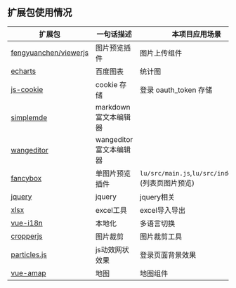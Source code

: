 
## 扩展包使用情况

| 扩展包	| 一句话描述	| 本项目应用场景|
| --- | --- | --- |
| [fengyuanchen/viewerjs](https://github.com/fengyuanchen/viewerjs)     | 图片预览插件     | 图片上传组件 |
| [echarts](https://www.npmjs.com/package/echarts)     | 百度图表     | 统计图 |
| [js-cookie](https://github.com/fengyuanchen/viewerjs)     |  cookie 存储   | 登录 oauth_token  存储 |
| [simplemde](https://www.npmjs.com/package/simplemde)     |  markdown 富文本编辑器   |  |
| [wangeditor](https://www.npmjs.com/package/wangeditor)     |  wangeditor 富文本编辑器   |  |
| [fancybox](https://www.npmjs.com/package/fancybox)     |  单图片预览插件   | `lu/src/main.js`,`lu/src/index.less` (列表页图片预览) |
| [jquery](https://www.npmjs.com/package/jquery)     | jquery     | jquery相关 |
| [xlsx](https://www.npmjs.com/package/xlsx)     | excel工具     | excel导入导出 |
| [vue-i18n](https://www.npmjs.com/package/vue-i18n)     | 本地化     | 多语言切换 |
| [cropperjs](https://www.npmjs.com/package/cropperjs)     | 图片裁剪     | 图片裁剪工具 |
| [particles.js](https://github.com/VincentGarreau/particles.js)     | js动效网状效果     | 登录页面背景效果 |
| [vue-amap](https://github.com/ElemeFE/vue-amap)     | 地图    | 地图组件 |

